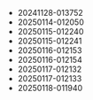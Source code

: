 * 20241128-013752
* 20250114-012050
* 20250115-012240
* 20250115-012241
* 20250116-012153
* 20250116-012154
* 20250117-012132
* 20250117-012133
* 20250118-011940
